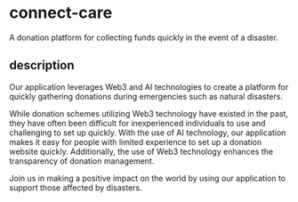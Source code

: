 # connect-care

A donation platform for collecting funds quickly in the event of a disaster.

## description

Our application leverages Web3 and AI technologies to create a platform for quickly gathering donations during emergencies such as natural disasters.

While donation schemes utilizing Web3 technology have existed in the past, they have often been difficult for inexperienced individuals to use and challenging to set up quickly. With the use of AI technology, our application makes it easy for people with limited experience to set up a donation website quickly. Additionally, the use of Web3 technology enhances the transparency of donation management.

Join us in making a positive impact on the world by using our application to support those affected by disasters.
